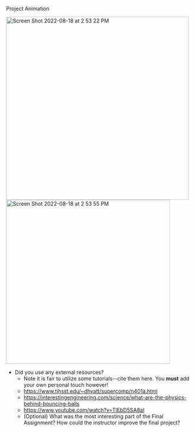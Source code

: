 Project Animation


<img width="494" alt="Screen Shot 2022-08-18 at 2 53 22 PM" src="https://user-images.githubusercontent.com/41712505/185472216-38d4ada2-bc42-4795-a507-5bb8ab329903.png">

<img width="443" alt="Screen Shot 2022-08-18 at 2 53 55 PM" src="https://user-images.githubusercontent.com/41712505/185472306-26fd9a73-6a7b-4d75-87d5-d3e36b5b2015.png">

* Did you use any external resources? 
  * Note it is fair to utilize some tutorials--cite them here. You **must** add your own personal touch however!
  * https://www.tjhsst.edu/~dhyatt/supercomp/n401a.html
  * https://interestingengineering.com/science/what-are-the-physics-behind-bouncing-balls
  * https://www.youtube.com/watch?v=TlEbD5SA8aI
  * (Optional) What was the most interesting part of the Final Assignment? How could the instructor improve the final project?

